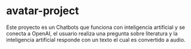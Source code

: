 # avatar-project
Este proyecto es un Chatbots que funciona con inteligencia artificial y se conecta a OpenAI, el usuario realiza una pregunta sobre literatura y la inteligencia artificial responde con un texto el cual es convertido a audio.
